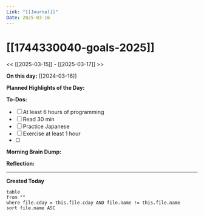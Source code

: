 ```yaml
---
Link: "[[Journal]]"
Date: 2025-03-16
---
```


# [[1744330040-goals-2025]]

<< [[2025-03-15]] - [[2025-03-17]] >>

**On this day:** [[2024-03-16]]

**Planned Highlights of the Day:**

**To-Dos:**

- [ ] At least 6 hours of programming
- [ ] Read 30 min
- [ ] Practice Japanese
- [ ] Exercise at least 1 hour
- [ ]

**Morning Brain Dump:**

**Reflection:**

---

**Created Today**

```dataview
table
from ""
where file.cday = this.file.cday AND file.name != this.file.name
sort file.name ASC
```
